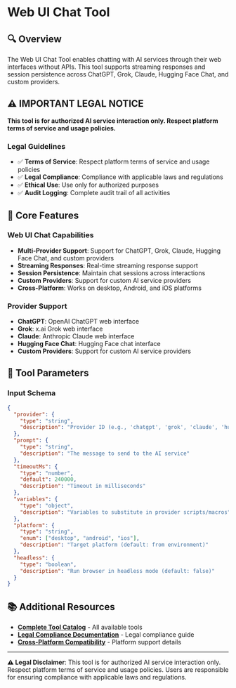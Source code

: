 # Web UI Chat Tool

## 🔍 **Overview**

The Web UI Chat Tool enables chatting with AI services through their web interfaces without APIs. This tool supports streaming responses and session persistence across ChatGPT, Grok, Claude, Hugging Face Chat, and custom providers.

## ⚠️ **IMPORTANT LEGAL NOTICE**

**This tool is for authorized AI service interaction only. Respect platform terms of service and usage policies.**

### **Legal Guidelines**
- ✅ **Terms of Service**: Respect platform terms of service and usage policies
- ✅ **Legal Compliance**: Compliance with applicable laws and regulations
- ✅ **Ethical Use**: Use only for authorized purposes
- ✅ **Audit Logging**: Complete audit trail of all activities

## 🎯 **Core Features**

### **Web UI Chat Capabilities**
- **Multi-Provider Support**: Support for ChatGPT, Grok, Claude, Hugging Face Chat, and custom providers
- **Streaming Responses**: Real-time streaming response support
- **Session Persistence**: Maintain chat sessions across interactions
- **Custom Providers**: Support for custom AI service providers
- **Cross-Platform**: Works on desktop, Android, and iOS platforms

### **Provider Support**
- **ChatGPT**: OpenAI ChatGPT web interface
- **Grok**: x.ai Grok web interface
- **Claude**: Anthropic Claude web interface
- **Hugging Face Chat**: Hugging Face chat interface
- **Custom Providers**: Support for custom AI service providers

## 🔧 **Tool Parameters**

### **Input Schema**
```json
{
  "provider": {
    "type": "string",
    "description": "Provider ID (e.g., 'chatgpt', 'grok', 'claude', 'huggingface', or custom provider)"
  },
  "prompt": {
    "type": "string",
    "description": "The message to send to the AI service"
  },
  "timeoutMs": {
    "type": "number",
    "default": 240000,
    "description": "Timeout in milliseconds"
  },
  "variables": {
    "type": "object",
    "description": "Variables to substitute in provider scripts/macros"
  },
  "platform": {
    "type": "string",
    "enum": ["desktop", "android", "ios"],
    "description": "Target platform (default: from environment)"
  },
  "headless": {
    "type": "boolean",
    "description": "Run browser in headless mode (default: false)"
  }
}
```

## 📚 **Additional Resources**

- **[Complete Tool Catalog](docs/general/TOOL_CATALOG.md)** - All available tools
- **[Legal Compliance Documentation](docs/legal/LEGAL_COMPLIANCE.md)** - Legal compliance guide
- **[Cross-Platform Compatibility](docs/CROSS_PLATFORM_COMPATIBILITY.md)** - Platform support details

---

**⚠️ Legal Disclaimer**: This tool is for authorized AI service interaction only. Respect platform terms of service and usage policies. Users are responsible for ensuring compliance with applicable laws and regulations.